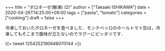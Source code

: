 +++
title = "ボロネーゼ(解凍) (2)"
author = ["Takaaki ISHIKAWA"]
date = 2020-04-26T14:25:00+09:00
tags = ["pasta", "tomato"]
categories = ["cooking"]
draft = false
+++

冷凍しておいたボロネーゼを食べました．モンテベッロのホールトマト缶は，冷凍してもそこまで酸味が立たないのでラグーにピッタリです．

{{< tweet 1254252190648070144 >}}

